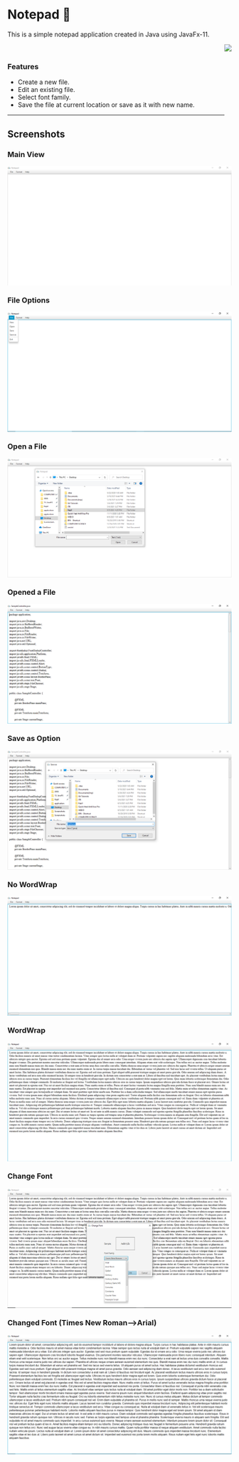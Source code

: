 
# Notepad :wave:


<p>This is a simple notepad application created in Java using JavaFx-11.</p>

<img src="https://media1.tenor.com/images/ea10b8fa2027af32d57c356872885367/tenor.gif?itemid=19002315" align="right" height="200"/>
<br>

### Features
<ul>
    <li>Create a new file.
    <li>Edit an existing file.
    <li>Select font family.
    <li>Save the file at current location or save as it with new name.
</ul>

---

## Screenshots

### Main View
<img src="Screenshots/main.png" alt="main" align="center"/>
<br>

### File Options
<img src="Screenshots/file.png" alt="file" align="center"/>
<br>

### Open a File
<img src="Screenshots/open.png" alt="open" align="center"/>
<br>

### Opened a File
<img src="Screenshots/openedfile.png" alt="opened file" align="center"/>
<br>

### Save as Option
<img src="Screenshots/saveas.png" alt="saveas" align="center"/>
<br>

### No WordWrap
<img src="Screenshots/nowordwrap.png" alt="nowordwrap" align="center"/>
<br>

### WordWrap
<img src="Screenshots/wordwrap.png" alt="wordwrap" align="center"/>
<br>

### Change Font
<img src="Screenshots/font.png" alt="font" align="center"/>
<br>

### Changed Font (Times New Roman-->Arial)
<img src="Screenshots/changedfont.png" alt="changedFont" align="center"/>
